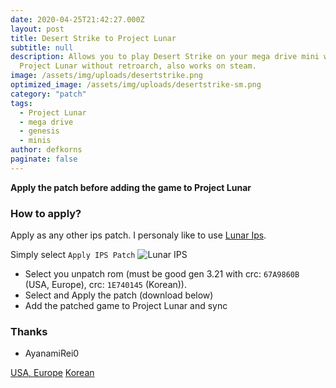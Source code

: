 ```yaml
---
date: 2020-04-25T21:42:27.000Z
layout: post
title: Desert Strike to Project Lunar
subtitle: null
description: Allows you to play Desert Strike on your mega drive mini with
  Project Lunar without retroarch, also works on steam.
image: /assets/img/uploads/desertstrike.png
optimized_image: /assets/img/uploads/desertstrike-sm.png
category: "patch"
tags:
  - Project Lunar
  - mega drive
  - genesis
  - minis
author: defkorns
paginate: false
---
```


**Apply the patch before adding the game to Project Lunar**

### How to apply?
Apply as any other ips patch. I personaly like to use [Lunar Ips](https://www.romhacking.net/utilities/240/).

Simply select `Apply IPS Patch`
![Lunar IPS](https://www.romhacking.net/utilities/screenshots/240screenshot1.gif)

- Select you unpatch rom (must be good gen 3.21 with crc: `67A9860B` (USA, Europe), crc: `1E740145` (Korean)).
- Select and Apply the patch (download below)
- Add the patched game to Project Lunar and sync

### Thanks

- AyanamiRei0

<div class="download-section">
<a href="https://github.com/DefKorns/defkorns.github.io/raw/master/assets/Desert%20Strike%20-%20Return%20to%20the%20Gulf%20(UE)%20%5B!%5D.ips" class="btn btn-darkred" role="button">USA, Europe</a> <a href="https://github.com/DefKorns/defkorns.github.io/raw/master/assets/Desert%20Strike%20-%20Return%20to%20the%20Gulf%20(K).ips" class="btn btn-darkred" role="button">Korean</a>
</div>
